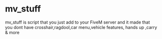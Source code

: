# mv_stuff
mv_stuff is script that you just add to your FiveM server and it made that you dont have crosshair,ragdool,car menu,vehicle features, hands up ,carry  &amp; more 
